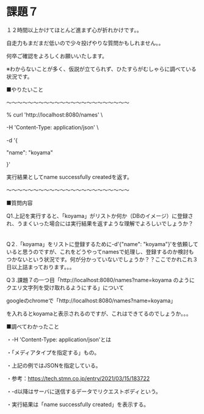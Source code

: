 # 課題７ 

１２時間以上かけてほとんど進まず心が折れかけです。。

自走力もまだまだ低いので少々投げやりな質問かもしれません。。

何卒ご確認をよろしくお願いいたします。

※わからないことが多く、仮説が立てられず、ひたすらがむしゃらに調べている状況です。

■やりたいこと

〜〜〜〜〜〜〜〜〜〜〜〜〜〜〜〜〜〜〜〜〜〜〜

% curl 'http://localhost:8080/names' \

-H 'Content-Type: application/json' \　　　　　　

-d '{　　　　　　　　　　　　　　　

"name": "koyama"

}'

実行結果としてname successfully createdを返す。

〜〜〜〜〜〜〜〜〜〜〜〜〜〜〜〜〜〜〜〜〜〜〜


■質問内容

Q1.上記を実行すると、「koyama」がリストか何か（DBのイメージ）に登録され、うまくいった場合には実行結果を返すような理解でよろしいでしょうか？
　　　　　　
      
Q２.「koyama」をリストに登録するために-d'{"name": "koyama"}'を依頼していると思うのですが、これをどうやってnamesで処理し、登録するのか検討もつかないという状況です。何が分かっていないでしょうか？？ここでかれこれ３日以上詰まっております。。。

Q３.課題７の一つ目「http://localhost:8080/names?name=koyama のようにクエリ文字列を受け取れるようにする」について

   googleのchromeで「http://localhost:8080/names?name=koyama」　
   
   を入れるとkoyamaと表示されるのですが、これはできてるのでしょうか。。。
   
■調べてわかったこと

・-H 'Content-Type: application/json'とは

・「メディアタイプを指定する」もの。

・上記の例ではJSONを指定している。

・参考：https://tech.stmn.co.jp/entry/2021/03/15/183722

・-d以降はサーバに送信するデータでリクエストボディという。

・実行結果は「name successfully created」を表示する。
